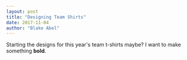 ```yaml
---
layout: post
title: "Designing Team Shirts"
date: 2017-11-04
author: "Blake Abel"
---
```


Starting the designs for this year's team t-shirts maybe? I want to make something **bold**.
